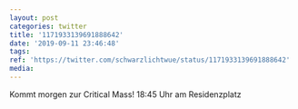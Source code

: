 ```yaml
---
layout: post
categories: twitter
title: '1171933139691888642'
date: '2019-09-11 23:46:48'
tags: 
ref: 'https://twitter.com/schwarzlichtwue/status/1171933139691888642'
media:
---
```

Kommt morgen zur Critical Mass! 18:45 Uhr am Residenzplatz